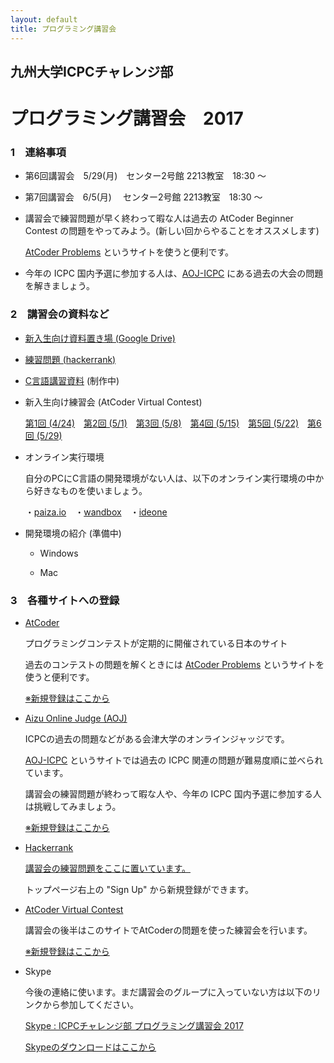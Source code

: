 ```yaml
---
layout: default
title: プログラミング講習会
---
```


## 九州大学ICPCチャレンジ部　
# プログラミング講習会　2017

### 1　連絡事項

- 第6回講習会　5/29(月)　センター2号館 2213教室　18:30 〜

- 第7回講習会　6/5(月)　 センター2号館 2213教室　18:30 〜
 
- 講習会で練習問題が早く終わって暇な人は過去の AtCoder Beginner Contest の問題をやってみよう。(新しい回からやることをオススメします)

    [AtCoder Problems](http://kenkoooo.com/atcoder/?name=&rivals=&kind=index) というサイトを使うと便利です。

- 今年の ICPC 国内予選に参加する人は、[AOJ-ICPC](http://aoj-icpc.ichyo.jp/) にある過去の大会の問題を解きましょう。
    
    
### 2　講習会の資料など

- [新入生向け資料置き場 (Google Drive)](https://drive.google.com/open?id=0B9of6y9tKcUzODYwM2dVNC1iRnc)

- [練習問題 (hackerrank)](<https://www.hackerrank.com/c-lecture>)

- [C言語講習資料](https://treeone79.github.io/lecture-c/) (制作中)

- 新入生向け練習会 (AtCoder Virtual Contest)
 
    [第1回 (4/24)](https://not-522.appspot.com/contest/5759258180190208)　[第2回 (5/1)](https://not-522.appspot.com/contest/6403267588259840)　[第3回 (5/8)](https://not-522.appspot.com/contest/6510628281778176)　[第4回 (5/15)](https://not-522.appspot.com/contest/5750495842926592)　[第5回 (5/22)](https://not-522.appspot.com/contest/5691286564634624)　[第6回 (5/29)]()


- オンライン実行環境

    自分のPCにC言語の開発環境がない人は、以下のオンライン実行環境の中から好きなものを使いましょう。

    ・[paiza.io](https://paiza.io/projects/new)　・[wandbox](https://wandbox.org/)　・[ideone](https://ideone.com/)

- 開発環境の紹介 (準備中)

    - Windows

    - Mac


### 3　各種サイトへの登録

- [AtCoder](http://atcoder.jp)

    プログラミングコンテストが定期的に開催されている日本のサイト

    過去のコンテストの問題を解くときには [AtCoder Problems](http://kenkoooo.com/atcoder/?name=&rivals=&kind=index) というサイトを使うと便利です。
    
    [※新規登録はここから](<https://practice.contest.atcoder.jp/register>)

- [Aizu Online Judge (AOJ)](http://judge.u-aizu.ac.jp/onlinejudge/index.jsp)

    ICPCの過去の問題などがある会津大学のオンラインジャッジです。

    [AOJ-ICPC](http://aoj-icpc.ichyo.jp/) というサイトでは過去の ICPC 関連の問題が難易度順に並べられています。
    
    講習会の練習問題が終わって暇な人や、今年の ICPC 国内予選に参加する人は挑戦してみましょう。

    [※新規登録はここから](<http://judge.u-aizu.ac.jp/onlinejudge/register.jsp>)


- [Hackerrank](https://www.hackerrank.com/dashboard)

    [講習会の練習問題をここに置いています。](<https://www.hackerrank.com/c-lecture>)

    トップページ右上の "Sign Up" から新規登録ができます。

- [AtCoder Virtual Contest](https://not-522.appspot.com/)

    講習会の後半はこのサイトでAtCoderの問題を使った練習会を行います。

    [※新規登録はここから](<https://not-522.appspot.com/register>)

- Skype 

    今後の連絡に使います。まだ講習会のグループに入っていない方は以下のリンクから参加してください。

     [Skype : ICPCチャレンジ部 プログラミング講習会 2017](<https://join.skype.com/z6b3cucjrTlK>)

    [Skypeのダウンロードはここから](https://www.skype.com/ja/download-skype/skype-for-computer/)
